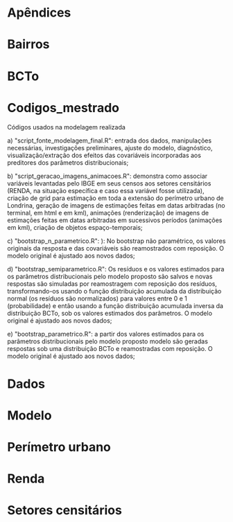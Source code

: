 # Apêndices


# Bairros


# BCTo


# Codigos_mestrado
Códigos usados na modelagem realizada 

a) "script_fonte_modelagem_final.R": entrada dos dados, manipulações necessárias, investigações preliminares, ajuste do modelo, diagnóstico, visualização/extração dos efeitos das covariáveis incorporadas aos preditores dos parâmetros distribucionais; 

b) "script_geracao_imagens_animacoes.R": demonstra como associar variáveis levantadas pelo IBGE em seus censos aos setores censitários (RENDA, na situação específica e caso essa variável fosse utilizada), criação de grid para estimação em toda a extensão do perímetro urbano de Londrina, geração de imagens de estimações feitas em datas arbitradas (no terminal, em html e em kml), animações (renderização) de imagens de estimações  feitas em datas arbitradas em sucessivos períodos (animações em kml), criação de objetos espaço-temporais;

c) "bootstrap_n_parametrico.R": ): No bootstrap não paramétrico, os valores originais da resposta e das covariáveis são reamostrados com reposição. O modelo original
é ajustado aos novos dados;

d) "bootstrap_semiparametrico.R": Os resíduos e os valores estimados para os parâmetros distribucionais pelo modelo proposto são salvos e novas respostas são simuladas por reamostragem com reposição dos resíduos, transformando-os usando o função distribuição acumulada da distribuição normal (os resíduos são normalizados) para valores entre 0 e 1 (probabilidade) e então usando a função distribuição acumulada inversa da distribuição BCTo, sob os valores estimados dos parâmetros. O modelo original é ajustado aos novos dados;

e) "bootstrap_parametrico.R": a partir dos valores estimados para os parâmetros distribucionais pelo modelo proposto modelo são geradas respostas sob uma distribuição BCTo e reamostradas com reposição. O modelo original é ajustado aos novos dados; 


# Dados


# Modelo


# Perímetro urbano



# Renda




# Setores censitários

